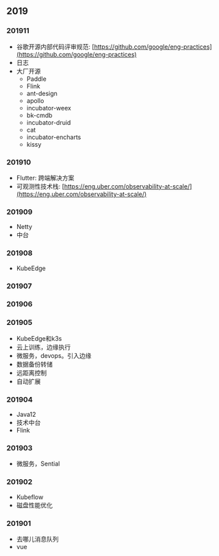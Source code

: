 ## 2019

### 201911

* 谷歌开源内部代码评审规范: [https://github.com/google/eng-practices](https://github.com/google/eng-practices)
* 日志
* 大厂开源
  * Paddle
  * Flink
  * ant-design
  * apollo
  * incubator-weex
  * bk-cmdb
  * incubator-druid
  * cat
  * incubator-encharts
  * kissy

### 201910

* Flutter: 跨端解决方案
* 可观测性技术栈: [https://eng.uber.com/observability-at-scale/](https://eng.uber.com/observability-at-scale/)

### 201909

* Netty
* 中台

### 201908

* KubeEdge

### 201907

### 201906

### 201905

* KubeEdge和k3s
* 云上训练，边缘执行
* 微服务，devops。引入边缘
* 数据备份转储
* 远距离控制
* 自动扩展

### 201904

* Java12
* 技术中台
* Flink

### 201903

* 微服务，Sential

### 201902

* Kubeflow
* 磁盘性能优化

### 201901

* 去哪儿消息队列
* vue



